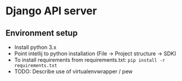 # Django API server

## Environment setup

- Install python 3.x
- Point intellij to python installation (File -> Project structure -> SDK)
- To install requirements from requirements.txt: `pip install -r requirements.txt`
- TODO: Describe use of virtualenvwrapper / pew